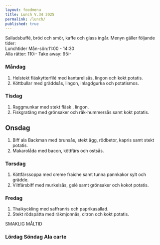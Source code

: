 ```yaml
---
layout: foodmenu
title: Lunch V.34 2025
permalink: /lunch/
published: true
---
```

Salladsbuffé, bröd och smör, kaffe och glass ingår.
Menyn gäller följande tider:  
Lunchtider  Mån-sön:11:00 - 14:30  
Alla rätter: 110:- Take away: 95:-
                                
### Måndag

1. Helstekt fläskytterfilé med kantarellsås, lingon och kokt potatis.
2. Köttbullar med gräddsås, lingon, inlagdgurka och potatismos.

### Tisdag

1. Raggmunkar med stekt fläsk , lingon.
2. Fiskgratäng med grönsaker och räk-hummersås samt kokt potatis.

## Onsdag
1. Biff ala Backman med brunsås, stekt ägg, rödbetor, kapris samt stekt potatis. 
2. Makarolåda med bacon, köttfärs och ostsås. 

### Torsdag

1. Köttfärssoppa med creme fraiche samt tunna pannkakor sylt och grädde. 
2. Viltfärsbiff med murkelsås, gelé samt grönsaker och kokot potatis.

### Fredag  

1. Thaikyckling med saffranris och paprikasallad.
2. Stekt rödspätta med räkmjonnäs, citron och kokt potatis.

SMAKLIG MÅLTID  

### Lördag Söndag Ala carte





    
       
    

   
    
   
     
